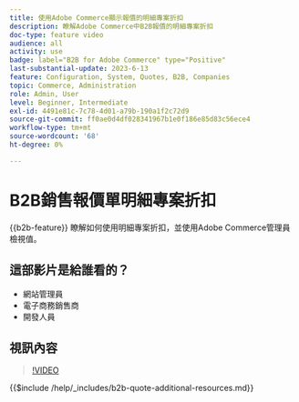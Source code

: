 ```yaml
---
title: 使用Adobe Commerce顯示報價的明細專案折扣
description: 瞭解Adobe Commerce中B2B報價的明細專案折扣
doc-type: feature video
audience: all
activity: use
badge: label="B2B for Adobe Commerce" type="Positive"
last-substantial-update: 2023-6-13
feature: Configuration, System, Quotes, B2B, Companies
topic: Commerce, Administration
role: Admin, User
level: Beginner, Intermediate
exl-id: 4491e81c-7c78-4d01-a79b-190a1f2c72d9
source-git-commit: ff0ae0d4df028341967b1e0f186e85d83c56ece4
workflow-type: tm+mt
source-wordcount: '68'
ht-degree: 0%

---
```


# B2B銷售報價單明細專案折扣

{{b2b-feature}}
瞭解如何使用明細專案折扣，並使用Adobe Commerce管理員檢視值。

## 這部影片是給誰看的？

- 網站管理員
- 電子商務銷售商
- 開發人員

## 視訊內容

>[!VIDEO](https://video.tv.adobe.com/v/3420415?learn=on)

{{$include /help/_includes/b2b-quote-additional-resources.md}}
